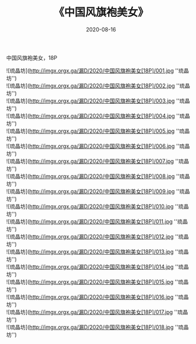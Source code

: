 ﻿---
layout: post
title:  《中国风旗袍美女》
date:   2020-08-16
img: imgx.orgx.ga/漏D/2020/中国风旗袍美女[18P]/000.jpg
categories: [美女, 性感, 泳衣]
---

中国风旗袍美女，18P

![琉晶坊](http://imgx.orgx.ga/漏D/2020/中国风旗袍美女[18P]/001.jpg ''琉晶坊'') <br>
![琉晶坊](http://imgx.orgx.ga/漏D/2020/中国风旗袍美女[18P]/002.jpg ''琉晶坊'') <br>
![琉晶坊](http://imgx.orgx.ga/漏D/2020/中国风旗袍美女[18P]/003.jpg ''琉晶坊'') <br>
![琉晶坊](http://imgx.orgx.ga/漏D/2020/中国风旗袍美女[18P]/004.jpg ''琉晶坊'') <br>
![琉晶坊](http://imgx.orgx.ga/漏D/2020/中国风旗袍美女[18P]/005.jpg ''琉晶坊'') <br>
![琉晶坊](http://imgx.orgx.ga/漏D/2020/中国风旗袍美女[18P]/006.jpg ''琉晶坊'') <br>
![琉晶坊](http://imgx.orgx.ga/漏D/2020/中国风旗袍美女[18P]/007.jpg ''琉晶坊'') <br>
![琉晶坊](http://imgx.orgx.ga/漏D/2020/中国风旗袍美女[18P]/008.jpg ''琉晶坊'') <br>
![琉晶坊](http://imgx.orgx.ga/漏D/2020/中国风旗袍美女[18P]/009.jpg ''琉晶坊'') <br>
![琉晶坊](http://imgx.orgx.ga/漏D/2020/中国风旗袍美女[18P]/010.jpg ''琉晶坊'') <br>
![琉晶坊](http://imgx.orgx.ga/漏D/2020/中国风旗袍美女[18P]/011.jpg ''琉晶坊'') <br>
![琉晶坊](http://imgx.orgx.ga/漏D/2020/中国风旗袍美女[18P]/012.jpg ''琉晶坊'') <br>
![琉晶坊](http://imgx.orgx.ga/漏D/2020/中国风旗袍美女[18P]/013.jpg ''琉晶坊'') <br>
![琉晶坊](http://imgx.orgx.ga/漏D/2020/中国风旗袍美女[18P]/014.jpg ''琉晶坊'') <br>
![琉晶坊](http://imgx.orgx.ga/漏D/2020/中国风旗袍美女[18P]/015.jpg ''琉晶坊'') <br>
![琉晶坊](http://imgx.orgx.ga/漏D/2020/中国风旗袍美女[18P]/016.jpg ''琉晶坊'') <br>
![琉晶坊](http://imgx.orgx.ga/漏D/2020/中国风旗袍美女[18P]/017.jpg ''琉晶坊'') <br>
![琉晶坊](http://imgx.orgx.ga/漏D/2020/中国风旗袍美女[18P]/018.jpg ''琉晶坊'') <br>
